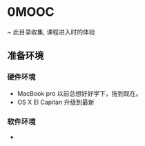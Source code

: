 # 0MOOC
~ 此目录收集, 课程进入时的体验

## 准备环境

### 硬件环境
- MacBook pro  以前总想好好学下，拖到现在。
- OS X El Capitan 升级到最新

### 软件环境
-

